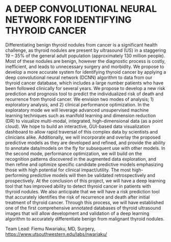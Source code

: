 # A DEEP CONVOLUTIONAL NEURAL NETWORK FOR IDENTIFYING THYROID CANCER

Differentiating benign thyroid nodules from cancer is a significant health challenge, as thyroid nodules are present by ultrasound (US) in a staggering 19 – 35% of the general adult population (approximately 130 million people).  Most of these nodules are benign, however the diagnostic process is costly, inefficient, and leads to unnecessary surgery and morbidity. We propose to develop a more accurate system for identifying thyroid cancer by applying a deep convolutional neural network (DCNN) algorithm to data from our thyroid cancer database, which includes a large number patients who have been followed clinically for several years. We propose to develop a new risk prediction and prognosis tool to predict the individualized risk of death and recurrence from thyroid cancer. We envision two modes of analysis; 1) exploratory analysis, and 2) clinical performance optimization. In the exploratory mode we will leverage advanced unsupervised machine learning techniques such as manifold learning and dimension reduction (DR) to visualize multi-modal, integrated, high-dimensional data (as a point cloud). We hope to build an interactive, GUI-based data visualization dashboard to allow rapid traversal of this complex data by scientists and clinicians alike. Additionally, we will incorporate and overlay the proposed predictive models as they are developed and refined, and provide the ability to annotate data/models on the fly for subsequent use with other models. In the second mode, performance optimization, we will build on the recognition patterns discovered in the augmented data exploration, and then refine and optimize specific candidate predictive models emphasizing those with high potential for clinical impact/utility. The most high-performing predictive models will then be validated retrospectively and prospectively. At the conclusion of this project, we will have a deep learning tool that has improved ability to detect thyroid cancer in patients with thyroid nodules. We also anticipate that we will have a risk prediction tool that accurately identifies the risk of recurrence and death after initial treatment of thyroid cancer. Through this process, we will have established one of the first comprehensive annotated databases of thyroid ultrasound images that will allow development and validation of a deep learning algorithm to accurately differentiate benign from malignant thyroid nodules.

Team Lead: Fiemu Nwariaku, MD, Surgery, https://www.utsouthwestern.edu/labs/nwariaku/  
